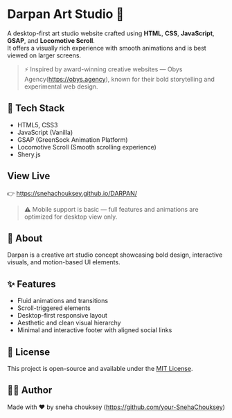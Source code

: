 # Darpan Art Studio 🎨

A desktop-first art studio website crafted using **HTML**, **CSS**, **JavaScript**, **GSAP**, and **Locomotive Scroll**.  
It offers a visually rich experience with smooth animations and is best viewed on larger screens.

> ⚡ Inspired by award-winning creative websites — Obys Agency(https://obys.agency), known for their bold storytelling and experimental web design.

## 🚀 Tech Stack
- HTML5, CSS3
- JavaScript (Vanilla)
- GSAP (GreenSock Animation Platform)
- Locomotive Scroll (Smooth scrolling experience)
- Shery.js

## View Live
👉  https://snehachouksey.github.io/DARPAN/

> ⚠️ Mobile support is basic — full features and animations are optimized for desktop view only.

## 📸 About
Darpan is a creative art studio concept showcasing bold design, interactive visuals, and motion-based UI elements.

## ✨ Features

- Fluid animations and transitions  
- Scroll-triggered elements  
- Desktop-first responsive layout  
- Aesthetic and clean visual hierarchy  
- Minimal and interactive footer with aligned social links

## 📜 License

This project is open-source and available under the [MIT License](./LICENSE).

## 👩‍💻 Author

Made with ❤️ by sneha chouksey (https://github.com/your-SnehaChouksey)


